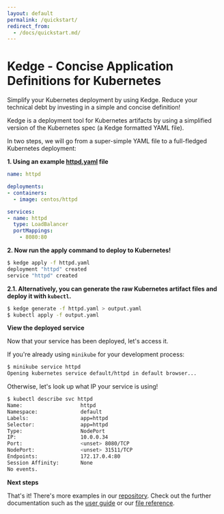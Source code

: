 ```yaml
---
layout: default
permalink: /quickstart/
redirect_from: 
  - /docs/quickstart.md/
---
```


# Kedge - Concise Application Definitions for Kubernetes

Simplify your Kubernetes deployment by using Kedge. Reduce your technical debt by investing in a simple and concise definition!

Kedge is a deployment tool for Kubernetes artifacts by using a simplified version of the Kubernetes spec (a Kedge formatted YAML file).

In two steps, we will go from a super-simple YAML file to a full-fledged Kubernetes deployment:

__1. Using an example [httpd.yaml](https://raw.githubusercontent.com/kedgeproject/kedge/master/examples/httpd/httpd.yaml) file__

```yaml
name: httpd

deployments:
- containers:
  - image: centos/httpd

services:
- name: httpd
  type: LoadBalancer
  portMappings: 
    - 8080:80
```

__2. Now run the apply command to deploy to Kubernetes!__

```sh
$ kedge apply -f httpd.yaml
deployment "httpd" created
service "httpd" created
```

__2.1. Alternatively, you can generate the raw Kubernetes artifact files and deploy it with `kubectl`.__

```sh
$ kedge generate -f httpd.yaml > output.yaml
$ kubectl apply -f output.yaml
```

__View the deployed service__

Now that your service has been deployed, let's access it.

If you're already using `minikube` for your development process:

```sh
$ minikube service httpd
Opening kubernetes service default/httpd in default browser...
```

Otherwise, let's look up what IP your service is using!

```sh
$ kubectl describe svc httpd
Name:                   httpd
Namespace:              default
Labels:                 app=httpd
Selector:               app=httpd
Type:                   NodePort
IP:                     10.0.0.34
Port:                   <unset> 8080/TCP
NodePort:               <unset> 31511/TCP
Endpoints:              172.17.0.4:80
Session Affinity:       None
No events.
```

__Next steps__

That's it! There's more examples in our [repository](https://github.com/kedgeproject/kedge/tree/master/examples). Check out the further documentation such as the [user guide](/docs/user_guide.md) or our [file reference](/docs/file-reference.md).
